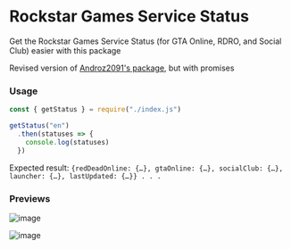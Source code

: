 # Rockstar Games Service Status
Get the Rockstar Games Service Status (for GTA Online, RDRO, and Social Club) easier with this package

Revised version of [Androz2091's package](https://github.com/Androz2091/rockstar-games-status), but with promises

### Usage
```js
const { getStatus } = require("./index.js")

getStatus("en")
  .then(statuses => {
    console.log(statuses)
  })
```
Expected result: `{redDeadOnline: {…}, gtaOnline: {…}, socialClub: {…}, launcher: {…}, lastUpdated: {…}} . . .`


### Previews
![image](https://user-images.githubusercontent.com/107329072/182990952-838df6da-2600-4865-a108-1a6053d57cdd.png)

![image](https://user-images.githubusercontent.com/107329072/182990869-2d185f87-d8aa-42dc-becd-9eda2ce85237.png)

